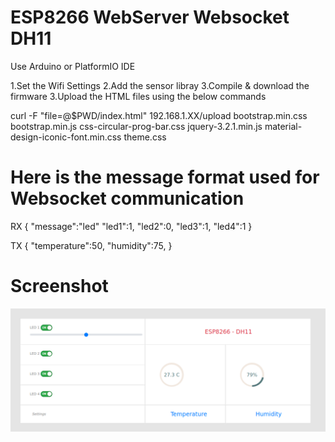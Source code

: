 # ESP8266 WebServer Websocket DH11

Use Arduino or PlatformIO IDE 

1.Set the Wifi Settings 
2.Add the sensor libray
3.Compile & download the firmware
3.Upload the HTML files using the below commands




curl -F "file=@$PWD/index.html" 192.168.1.XX/upload
                    bootstrap.min.css
                    bootstrap.min.js
                    css-circular-prog-bar.css
                    jquery-3.2.1.min.js
                    material-design-iconic-font.min.css
                    theme.css
                    
                    
# Here is the message format used for Websocket communication
RX
  {
    "message":"led"
    "led1":1,
    "led2":0,
    "led3":1,
    "led4":1
  }

TX
  {
   "temperature":50,
   "humidity":75,
  }
  
  
  
# Screenshot

![Image Main UI](https://github.com/dvxlab/ESP8266_WebServer_DH11/blob/main/screenshot/screenshot.png)
